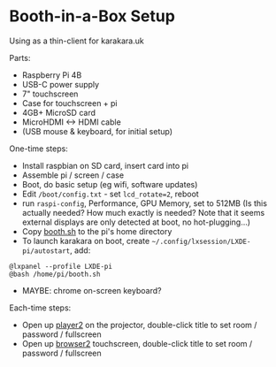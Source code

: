 Booth-in-a-Box Setup
====================
Using as a thin-client for karakara.uk

Parts:

* Raspberry Pi 4B
* USB-C power supply
* 7" touchscreen
* Case for touchscreen + pi
* 4GB+ MicroSD card
* MicroHDMI <-> HDMI cable
* (USB mouse & keyboard, for initial setup)

One-time steps:

* Install raspbian on SD card, insert card into pi
* Assemble pi / screen / case
* Boot, do basic setup (eg wifi, software updates)
* Edit `/boot/config.txt` - set `lcd_rotate=2`, reboot
* run `raspi-config`, Performance, GPU Memory, set to 512MB
  (Is this actually needed? How much exactly is needed? Note that it seems
  external displays are only detected at boot, no hot-plugging...)
* Copy [booth.sh](./scripts/booth.sh) to the pi's home directory
* To launch karakara on boot, create `~/.config/lxsession/LXDE-pi/autostart`, add:
```
@lxpanel --profile LXDE-pi
@bash /home/pi/booth.sh
```
* MAYBE: chrome on-screen keyboard?

Each-time steps:

* Open up [player2](https://karakara.uk/player2/) on the projector,
  double-click title to set room / password / fullscreen
* Open up [browser2](https://karakara.uk/browser2/) touchscreen,
  double-click title to set room / password / fullscreen
